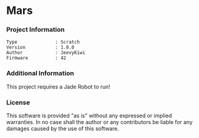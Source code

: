 Mars
================



### Project Information
```
Type              : Scratch
Version           : 1.0.0
Author            : JeevyKiwi
Firmware          : 42
```

### Additional Information
This project requires a Jade Robot to run!

### License
This software is provided "as is" without any expressed or implied warranties.  In no case shall the author or any contributors be liable for any damages caused by the use of this software.

